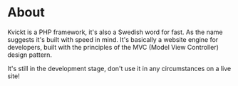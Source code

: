 # About

Kvickt is a PHP framework, it's also a Swedish word for fast. As the name suggests it's built with speed in mind. It's basically a website engine for developers, built with the principles of the MVC (Model View Controller) design pattern.

It's still in the development stage, don't use it in any circumstances on a live site!